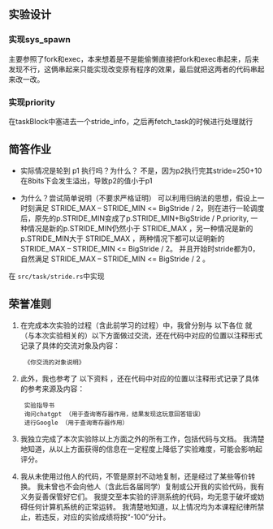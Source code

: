 ## 实验设计

### 实现sys_spawn
主要参照了fork和exec，本来想着是不是能偷懒直接把fork和exec串起来，后来发现不行，这俩串起来只能实现改变原有程序的效果，最后就把这两者的代码串起来改一改。

### 实现priority
在taskBlock中塞进去一个stride_info，之后再fetch_task的时候进行处理就行


## 简答作业

- 实际情况是轮到 p1 执行吗？为什么？
不是，因为p2执行完其stride=250+10在8bits下会发生溢出，导致p2的值小于p1

- 为什么？尝试简单说明（不要求严格证明）
可以利用归纳法的思想，假设上一时刻满足 STRIDE_MAX – STRIDE_MIN <= BigStride / 2，则在进行一轮调度后，原先的p.STRIDE_MIN变成了p.STRIDE_MIN+BigStride / P.priority, 一种情况是新的p.STRIDE_MIN仍然小于 STRIDE_MAX ，另一种情况是新的p.STRIDE_MIN大于 STRIDE_MAX ，两种情况下都可以证明新的 STRIDE_MAX – STRIDE_MIN <= BigStride / 2。
并且开始时stride都为0， 自然满足 STRIDE_MAX – STRIDE_MIN <= BigStride / 2 。

在 `src/task/stride.rs`中实现


## 荣誉准则


1. 在完成本次实验的过程（含此前学习的过程）中，我曾分别与 以下各位 就（与本次实验相关的）以下方面做过交流，还在代码中对应的位置以注释形式记录了具体的交流对象及内容：

        《你交流的对象说明》

2. 此外，我也参考了 以下资料 ，还在代码中对应的位置以注释形式记录了具体的参考来源及内容：

        实验指导书
        询问chatgpt （用于查询寄存器作用，结果发现这玩意回答错误）
        进行Google （用于查询寄存器作用）

3. 我独立完成了本次实验除以上方面之外的所有工作，包括代码与文档。 我清楚地知道，从以上方面获得的信息在一定程度上降低了实验难度，可能会影响起评分。

4. 我从未使用过他人的代码，不管是原封不动地复制，还是经过了某些等价转换。 我未曾也不会向他人（含此后各届同学）复制或公开我的实验代码，我有义务妥善保管好它们。 我提交至本实验的评测系统的代码，均无意于破坏或妨碍任何计算机系统的正常运转。 我清楚地知道，以上情况均为本课程纪律所禁止，若违反，对应的实验成绩将按“-100”分计。
